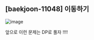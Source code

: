 ## [baekjoon-11048] 이동하기

![image](https://user-images.githubusercontent.com/22045163/98326398-81066400-2034-11eb-90f0-75338def92da.png)

앞으로 이런 문제는 DP로 풀자 !!!!
